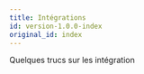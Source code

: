 ```yaml
---
title: Intégrations
id: version-1.0.0-index
original_id: index
---
```


Quelques trucs sur les intégration